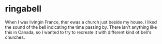 # ringabell
When I was livingin France, ther ewas a church just beside my house. I liked the sound of the bell indicating the time passing by. There isn't anything like this in Canada, so I wanted to try to recreate it with different kind of bell's churches.
